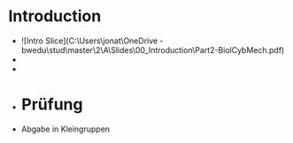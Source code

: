 # Introduction
- ![Intro Slice](C:\Users\jonat\OneDrive - bwedu\stud\master\2\A\Slides\00_Introduction\Part2-BiolCybMech.pdf)
-
-
- # Prüfung
- Abgabe in Kleingruppen